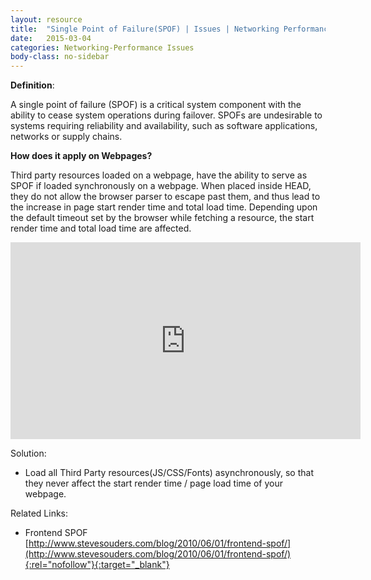 ```yaml
---
layout: resource
title:  "Single Point of Failure(SPOF) | Issues | Networking Performance"
date:   2015-03-04
categories: Networking-Performance Issues
body-class: no-sidebar
---
```


**Definition**:

A single point of failure (SPOF) is a critical system component with the ability to cease system operations during failover. SPOFs are undesirable to systems requiring reliability and availability, such as software applications, networks or supply chains.

**How does it apply on Webpages?**

Third party resources loaded on a webpage, have the ability to serve as SPOF if loaded synchronously on a webpage. When placed inside HEAD, they do not allow the browser parser to escape past them, and thus lead to the increase in page start render time and total load time. Depending upon the default timeout set by the browser while fetching a resource, the start render time and total load time are affected.

<div class="center">
  <iframe width="560" height="315" src="https://www.youtube.com/embed/prToLDpjmPw" frameborder="0" allowfullscreen></iframe>
</div>

Solution:

* Load all Third Party resources(JS/CSS/Fonts) asynchronously, so that they never affect the start render time / page load time of your webpage.

Related Links:

* Frontend SPOF [http://www.stevesouders.com/blog/2010/06/01/frontend-spof/](http://www.stevesouders.com/blog/2010/06/01/frontend-spof/){:rel="nofollow"}{:target="_blank"}